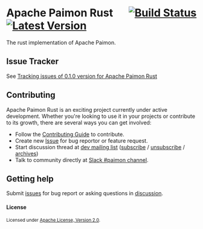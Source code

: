 <!--
  ~ Licensed to the Apache Software Foundation (ASF) under one
  ~ or more contributor license agreements.  See the NOTICE file
  ~ distributed with this work for additional information
  ~ regarding copyright ownership.  The ASF licenses this file
  ~ to you under the Apache License, Version 2.0 (the
  ~ "License"); you may not use this file except in compliance
  ~ with the License.  You may obtain a copy of the License at
  ~
  ~   http://www.apache.org/licenses/LICENSE-2.0
  ~
  ~ Unless required by applicable law or agreed to in writing,
  ~ software distributed under the License is distributed on an
  ~ "AS IS" BASIS, WITHOUT WARRANTIES OR CONDITIONS OF ANY
  ~ KIND, either express or implied.  See the License for the
  ~ specific language governing permissions and limitations
  ~ under the License.
-->

# Apache Paimon Rust &emsp; [![Build Status]][actions] [![Latest Version]][crates.io]

[Build Status]: https://img.shields.io/github/actions/workflow/status/apache/paimon-rust/ci.yml
[actions]: https://github.com/apache/paimon-rust/actions?query=branch%3Amain
[Latest Version]: https://img.shields.io/crates/v/paimon.svg
[crates.io]: https://crates.io/crates/paimon

The rust implementation of Apache Paimon. 

## Issue Tracker

See [Tracking issues of 0.1.0 version for Apache Paimon Rust](https://github.com/apache/paimon-rust/issues/3)

## Contributing

Apache Paimon Rust is an exciting project currently under active development. Whether you're looking to use it in your projects or contribute to its growth, there are several ways you can get involved:

- Follow the [Contributing Guide](CONTRIBUTING.md) to contribute.
- Create new [Issue](https://github.com/apache/paimon-rust/issues/new) for bug reportor or feature request.
- Start discussion thread at [dev mailing list](mailto:dev@paimon.apache.org) ([subscribe](<mailto:dev-subscribe@paimon.apache.org?subject=(send%20this%20email%20to%20subscribe)>) / [unsubscribe](<mailto:dev-unsubscribe@paimon.apache.org?subject=(send%20this%20email%20to%20unsubscribe)>) / [archives](https://lists.apache.org/list.html?dev@paimon.apache.org))
- Talk to community directly at [Slack #paimon channel](https://join.slack.com/t/the-asf/shared_invite/zt-2l9rns8pz-H8PE2Xnz6KraVd2Ap40z4g).

## Getting help

Submit [issues](https://github.com/apache/paimon-rust/issues/new/choose) for bug report or asking questions in [discussion](https://github.com/apache/paimon-rust/discussions/new?category=q-a).

#### License

<sup>
Licensed under <a href="./LICENSE">Apache License, Version 2.0</a>.
</sup>
